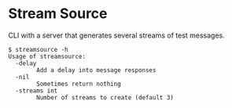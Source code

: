 # Stream Source

CLI with a server that generates several streams of test messages.

```
$ streamsource -h
Usage of streamsource:
  -delay
        Add a delay into message responses
  -nil
        Sometimes return nothing
  -streams int
        Number of streams to create (default 3)
```